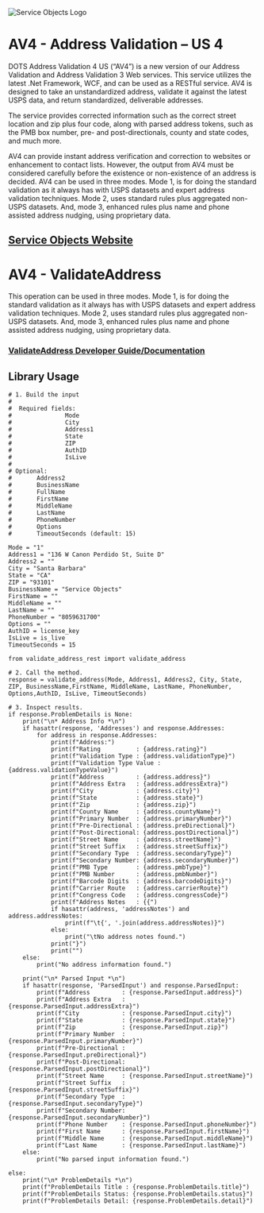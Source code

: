 ﻿![Service Objects Logo](https://www.serviceobjects.com/wp-content/uploads/2021/05/SO-Logo-with-TM.gif "Service Objects Logo")

# AV4 - Address Validation – US 4

DOTS Address Validation 4 US (“AV4”) is a new version of our Address Validation and Address Validation 3 Web services. This service utilizes the latest .Net Framework, WCF, and can be used as a RESTful service. AV4 is designed to take an unstandardized address, validate it against the latest USPS data, and return standardized, deliverable addresses. 

The service provides corrected information such as the correct street location and zip plus four code, along with parsed address tokens, such as the PMB box number, pre- and post-directionals, county and state codes, and much more.

AV4 can provide instant address verification and correction to websites or enhancement to contact lists.  However, the output from AV4 must be considered carefully before the existence or non-existence of an address is decided. AV4 can be used in three modes. Mode 1, is for doing the standard validation as it always has with USPS datasets and expert address validation techniques. Mode 2, uses standard rules plus aggregated non-USPS datasets. And, mode 3, enhanced rules plus name and phone assisted address nudging, using proprietary data.


## [Service Objects Website](https://serviceobjects.com)

# AV4 - ValidateAddress 

This operation can be used in three modes. Mode 1, is for doing the standard validation as it always has with USPS datasets and expert address validation techniques. Mode 2, uses standard rules plus aggregated non-USPS datasets. And, mode 3, enhanced rules plus name and phone assisted address nudging, using proprietary data.

### [ValidateAddress Developer Guide/Documentation](https://www.serviceobjects.com/docs/dots-address-validation-us-4/av4-operations/av4-validateaddress-recommended/)

## Library Usage

```
# 1. Build the input
#
#  Required fields:
#               Mode
#               City
#               Address1
#               State
#               ZIP 
#               AuthID
#               IsLive
# 
# Optional:
#       Address2
#       BusinessName
#       FullName
#       FirstName
#       MiddleName
#       LastName
#       PhoneNumber
#       Options
#       TimeoutSeconds (default: 15)

Mode = "1"
Address1 = "136 W Canon Perdido St, Suite D"
Address2 = ""
City = "Santa Barbara"
State = "CA"
ZIP = "93101"
BusinessName = "Service Objects"
FirstName = ""
MiddleName = ""
LastName = ""
PhoneNumber = "8059631700"
Options = ""
AuthID = license_key
IsLive = is_live
TimeoutSeconds = 15

from validate_address_rest import validate_address

# 2. Call the method.
response = validate_address(Mode, Address1, Address2, City, State, ZIP, BusinessName,FirstName, MiddleName, LastName, PhoneNumber, Options,AuthID, IsLive, TimeoutSeconds)

# 3. Inspect results.
if response.ProblemDetails is None:
    print("\n* Address Info *\n")
    if hasattr(response, 'Addresses') and response.Addresses:
        for address in response.Addresses:
            print(f"Address:")
            print(f"Rating          : {address.rating}")
            print(f"Validation Type : {address.validationType}")
            print(f"Validation Type Value : {address.validationTypeValue}")
            print(f"Address         : {address.address}")
            print(f"Address Extra   : {address.addressExtra}")
            print(f"City            : {address.city}")
            print(f"State           : {address.state}")
            print(f"Zip             : {address.zip}")
            print(f"County Name     : {address.countyName}")
            print(f"Primary Number  : {address.primaryNumber}")
            print(f"Pre-Directional : {address.preDirectional}")
            print(f"Post-Directional: {address.postDirectional}")
            print(f"Street Name     : {address.streetName}")
            print(f"Street Suffix   : {address.streetSuffix}")
            print(f"Secondary Type  : {address.secondaryType}")
            print(f"Secondary Number: {address.secondaryNumber}")
            print(f"PMB Type        : {address.pmbType}")
            print(f"PMB Number      : {address.pmbNumber}")
            print(f"Barcode Digits  : {address.barcodeDigits}")
            print(f"Carrier Route   : {address.carrierRoute}")
            print(f"Congress Code   : {address.congressCode}")
            print(f"Address Notes   : {{")
            if hasattr(address, 'addressNotes') and address.addressNotes:
                print(f"\t{', '.join(address.addressNotes)}")
            else:
                print("\tNo address notes found.")
            print("}")
            print("")
    else:
        print("No address information found.")

    print("\n* Parsed Input *\n")
    if hasattr(response, 'ParsedInput') and response.ParsedInput:
        print(f"Address         : {response.ParsedInput.address}")
        print(f"Address Extra   : {response.ParsedInput.addressExtra}")
        print(f"City            : {response.ParsedInput.city}")
        print(f"State           : {response.ParsedInput.state}")
        print(f"Zip             : {response.ParsedInput.zip}")
        print(f"Primary Number  : {response.ParsedInput.primaryNumber}")
        print(f"Pre-Directional : {response.ParsedInput.preDirectional}")
        print(f"Post-Directional: {response.ParsedInput.postDirectional}")
        print(f"Street Name     : {response.ParsedInput.streetName}")
        print(f"Street Suffix   : {response.ParsedInput.streetSuffix}")
        print(f"Secondary Type  : {response.ParsedInput.secondaryType}")
        print(f"Secondary Number: {response.ParsedInput.secondaryNumber}")
        print(f"Phone Number    : {response.ParsedInput.phoneNumber}")
        print(f"First Name      : {response.ParsedInput.firstName}")
        print(f"Middle Name     : {response.ParsedInput.middleName}")
        print(f"Last Name       : {response.ParsedInput.lastName}")
    else:
        print("No parsed input information found.")

else:
    print("\n* ProblemDetails *\n")
    print(f"ProblemDetails Title : {response.ProblemDetails.title}")
    print(f"ProblemDetails Status: {response.ProblemDetails.status}")
    print(f"ProblemDetails Detail: {response.ProblemDetails.detail}")
```

